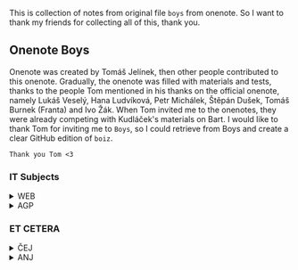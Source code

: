 This is collection of notes from original file `boys` from onenote. So I want to thank my friends for collecting all of this, thank you.

## Onenote Boys
Onenote was created by Tomáš Jelínek, then other people contributed to this onenote. Gradually, the onenote was filled with materials and tests, thanks to the people Tom mentioned in his thanks on the official onenote, namely Lukáš Veselý, Hana Ludvíková, Petr Michálek, Štěpán Dušek, Tomáš Burnek (Franta) and Ivo Žák.   When Tom invited me to the onenotes, they were already competing with Kudláček's materials on Bart. I would like to thank Tom for inviting me to `Boys`, so I could retrieve from Boys and create a clear GitHub edition of `boiz`.

`Thank you Tom <3`

### IT Subjects
<details>
<summary>WEB</summary>
  
  - <a href="https://github.com/slanja/GPOA_BOYZ/blob/main/IT_SUBJECTS/WEB/WEB_TESTS.md">WEB_TESTS</a>
  
  - <a href="https://github.com/slanja/GPOA_BOYZ/blob/main/IT_SUBJECTS/WEB/BOOTSTRAP_WEB.md">BOOTSTRAP_WEB</a>
</details>

<details>
<summary>AGP</summary>
  <details>
  <summary>Helešic</summary>

   - <a href="https://github.com/slanja/GPOA_AGP">AGP_PRACTICE</a>
  </details>
</details>

### ET CETERA
<details>
<summary>ČEJ</summary>
  <details>
  <summary>Janský</summary>

  - <a href="https://github.com/slanja/GPOA_BOYZ/blob/main/ET_CETERA/CEJ/Jansky/LITERATURE.md">LITERATURE</a>
  </details>
</details>

<details>
<summary>ANJ</summary>
  <details>
  <summary>Bastlová</summary>

  - <a href="https://github.com/slanja/GPOA_BOYZ/blob/main/ET_CETERA/ANJ/Bastlova/MATERIALS.md">STUDY_MATERIALS</a>
  </details>
</details>
